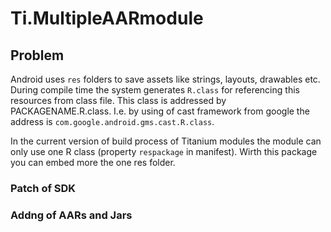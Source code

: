 # Ti.MultipleAARmodule

## Problem
Android uses `res` folders to save assets like strings, layouts, drawables etc. During compile time the system generates `R.class` for referencing this resources from class file. This class is addressed by PACKAGENAME.R.class. 
I.e. by using of cast framework from google the address is `com.google.android.gms.cast.R.class`.

In the current version of build process of Titanium modules the module can only use one R class (property `respackage` in manifest). Wirth this package you can embed more the one res folder.

### Patch of SDK

### Addng of AARs and Jars

